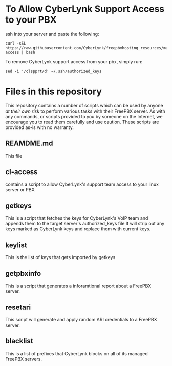 # To Allow CyberLynk Support Access to your PBX
ssh into your server and paste the following:
```
curl -sSL https://raw.githubusercontent.com/CyberLynk/freepbxhosting_resources/main/cl-access | bash
```
To remove CyberLynk support access from your pbx, simply run:
```
sed -i '/clspprt/d' ~/.ssh/authorized_keys 
```
# Files in this repository
This repository contains a number of scripts which can be used by anyone *at their own risk* to perform various tasks with their FreePBX server. As with any commands, or scripts provided to you by someone on the Internet, we encourage you to read them carefully and use caution. These scripts are provided as-is with no warranty.

## REAMDME.md
This file

## cl-access
contains a script to allow CyberLynk's support team access to your linux server or PBX

## getkeys
This is a script that fetches the keys for CyberLynk's VoIP team and appends them to the target server's authorized_keys file
It will strip out any keys marked as CyberLynk keys and replace them with current keys.

## keylist
This is the list of keys that gets imported by getkeys

## getpbxinfo
This is a script that generates a inforamtional report about a FreePBX server.

## resetari
This script will generate and apply random ARI credentials to a FreePBX server. 

## blacklist
This is a list of prefixes that CyberLynk blocks on all of its managed FreePBX servers. 
